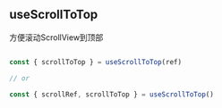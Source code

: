 ## useScrollToTop
方便滚动ScrollView到顶部

```javascript

const { scrollToTop } = useScrollToTop(ref)

// or

const { scrollRef, scrollToTop } = useScrollToTop()
```